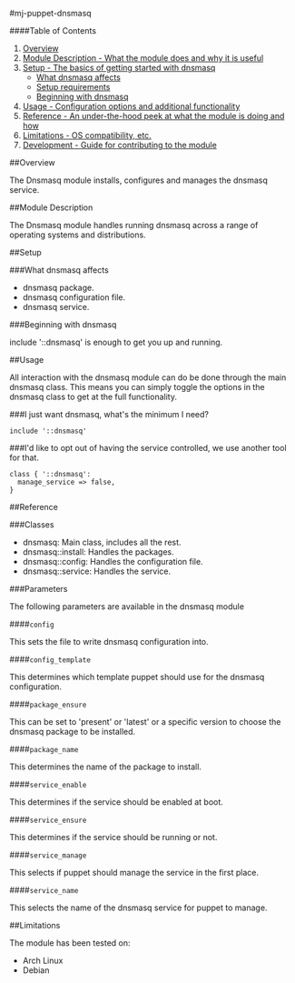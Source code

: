 #mj-puppet-dnsmasq

####Table of Contents

1. [Overview](#overview)
2. [Module Description - What the module does and why it is useful](#module-description)
3. [Setup - The basics of getting started with dnsmasq](#setup)
    * [What dnsmasq affects](#what-dnsmasq-affects)
    * [Setup requirements](#setup-requirements)
    * [Beginning with dnsmasq](#beginning-with-dnsmasq)
4. [Usage - Configuration options and additional functionality](#usage)
5. [Reference - An under-the-hood peek at what the module is doing and how](#reference)
5. [Limitations - OS compatibility, etc.](#limitations)
6. [Development - Guide for contributing to the module](#development)

##Overview

The Dnsmasq module installs, configures and manages the dnsmasq service.

##Module Description

The Dnsmasq module handles running dnsmasq across a range of operating systems and
distributions.

##Setup

###What dnsmasq affects

* dnsmasq package.
* dnsmasq configuration file.
* dnsmasq service.

###Beginning with dnsmasq

include '::dnsmasq' is enough to get you up and running.

##Usage

All interaction with the dnsmasq module can do be done through the main dnsmasq class.
This means you can simply toggle the options in the dnsmasq class to get at the
full functionality.

###I just want dnsmasq, what's the minimum I need?

```puppet
include '::dnsmasq'
```

###I'd like to opt out of having the service controlled, we use another tool for that.

```puppet
class { '::dnsmasq':
  manage_service => false,
}
```
##Reference

###Classes

* dnsmasq: Main class, includes all the rest.
* dnsmasq::install: Handles the packages.
* dnsmasq::config: Handles the configuration file.
* dnsmasq::service: Handles the service.

###Parameters

The following parameters are available in the dnsmasq module

####`config`

This sets the file to write dnsmasq configuration into.

####`config_template`

This determines which template puppet should use for the dnsmasq configuration.

####`package_ensure`

This can be set to 'present' or 'latest' or a specific version to choose the
dnsmasq package to be installed.

####`package_name`

This determines the name of the package to install.

####`service_enable`

This determines if the service should be enabled at boot.

####`service_ensure`

This determines if the service should be running or not.

####`service_manage`

This selects if puppet should manage the service in the first place.

####`service_name`

This selects the name of the dnsmasq service for puppet to manage.


##Limitations

The module has been tested on:

* Arch Linux
* Debian
